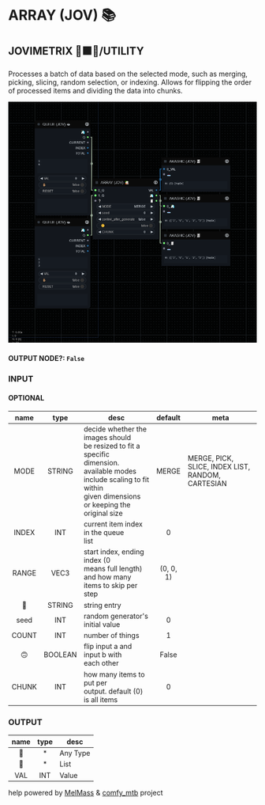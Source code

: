# ARRAY (JOV) 📚

## JOVIMETRIX 🔺🟩🔵/UTILITY

Processes a batch of data based on the selected mode, such as merging, picking, slicing, random selection, or indexing. Allows for flipping the order of processed items and dividing the data into chunks.

![ARRAY](https://raw.githubusercontent.com/Amorano/Jovimetrix-examples/master/node/ARRAY/ARRAY.png)

#### OUTPUT NODE?: `False`

### INPUT

#### OPTIONAL

name | type | desc | default | meta
:---:|:---:|---|:---:|---
MODE | STRING | decide whether the images should<br>be resized to fit a specific<br>dimension. available modes<br>include scaling to fit within<br>given dimensions or keeping the<br>original size | MERGE | MERGE, PICK, SLICE, INDEX LIST,<br>RANDOM, CARTESIAN
INDEX | INT | current item index in the queue<br>list | 0 | 
RANGE | VEC3 | start index, ending index (0<br>means full length) and how many<br>items to skip per step | (0, 0, 1) | 
📝 | STRING | string entry |  | 
seed | INT | random generator's initial value | 0 | 
COUNT | INT | number of things | 1 | 
🙃 | BOOLEAN | flip input a and input b with<br>each other | False | 
CHUNK | INT | how many items to put per<br>output. default (0) is all items | 0 | 

### OUTPUT

name | type | desc
:---:|:---:|---
🦄 | * | Any Type 
🧾 | * | List 
VAL | INT | Value 

help powered by [MelMass](https://github.com/melMass) & [comfy_mtb](https://github.com/melMass/comfy_mtb) project